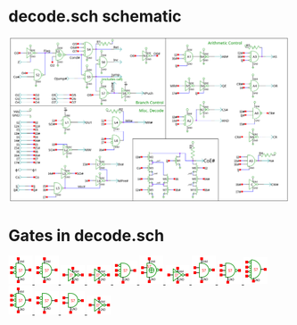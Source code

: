 # decode.sch schematic
![decode.sch](decode.png)
# Gates in decode.sch
[ ![nors](nors-sym.png) ](nors.html)
[ ![nor](nor-sym.png) ](nor.html)
[ ![cnot](cnot-sym.png) ](cnot.html)
[ ![not](not-sym.png) ](not.html)
[ ![nor3od](nor3od-sym.png) ](nor3od.html)
[ ![xnors](xnors-sym.png) ](xnors.html)
[ ![notp](notp-sym.png) ](notp.html)
[ ![nands](nands-sym.png) ](nands.html)
[ ![nand3od](nand3od-sym.png) ](nand3od.html)
[ ![nor4od](nor4od-sym.png) ](nor4od.html)
[ ![nor3](nor3-sym.png) ](nor3.html)
[ ![norod](norod-sym.png) ](norod.html)
[ ![nandod](nandod-sym.png) ](nandod.html)
[ ![nots](nots-sym.png) ](nots.html)
